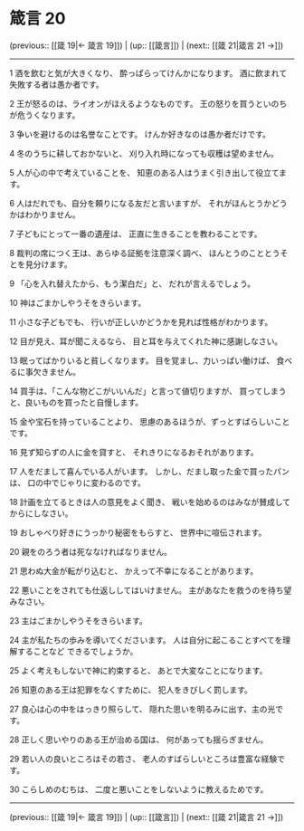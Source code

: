 # 箴言 20

(previous:: [[箴 19|← 箴言 19]]) | (up:: [[箴言]]) | (next:: [[箴 21|箴言 21 →]])

***


1 酒を飲むと気が大きくなり、 酔っぱらってけんかになります。 酒に飲まれて失敗する者は愚か者です。 

2 王が怒るのは、ライオンがほえるようなものです。 王の怒りを買うといのちが危うくなります。 

3 争いを避けるのは名誉なことです。 けんか好きなのは愚か者だけです。 

4 冬のうちに耕しておかないと、 刈り入れ時になっても収穫は望めません。 

5 人が心の中で考えていることを、 知恵のある人はうまく引き出して役立てます。 

6 人はだれでも、自分を頼りになる友だと言いますが、 それがほんとうかどうかはわかりません。 

7 子どもにとって一番の遺産は、 正直に生きることを教わることです。 

8 裁判の席につく王は、あらゆる証拠を注意深く調べ、 ほんとうのこととうそとを見分けます。 

9 「心を入れ替えたから、もう潔白だ」と、 だれが言えるでしょう。 

10 神はごまかしやうそをきらいます。 

11 小さな子どもでも、 行いが正しいかどうかを見れば性格がわかります。 

12 目が見え、耳が聞こえるなら、 目と耳を与えてくれた神に感謝しなさい。 

13 眠ってばかりいると貧しくなります。 目を覚まし、力いっぱい働けば、 食べるに事欠きません。 

14 買手は、「こんな物どこがいいんだ」と言って値切りますが、 買ってしまうと、良いものを買ったと自慢します。 

15 金や宝石を持っていることより、 思慮のあるほうが、ずっとすばらしいことです。 

16 見ず知らずの人に金を貸すと、 それきりになるおそれがあります。 

17 人をだまして喜んでいる人がいます。 しかし、だまし取った金で買ったパンは、 口の中でじゃりに変わるのです。 

18 計画を立てるときは人の意見をよく聞き、 戦いを始めるのはみなが賛成してからにしなさい。 

19 おしゃべり好きにうっかり秘密をもらすと、 世界中に喧伝されます。 

20 親をのろう者は死ななければなりません。 

21 思わぬ大金が転がり込むと、 かえって不幸になることがあります。 

22 悪いことをされても仕返ししてはいけません。 主があなたを救うのを待ち望みなさい。 

23 主はごまかしやうそをきらいます。 

24 主が私たちの歩みを導いてくださいます。 人は自分に起こることすべてを理解することなど できるでしょうか。 

25 よく考えもしないで神に約束すると、 あとで大変なことになります。 

26 知恵のある王は犯罪をなくすために、 犯人をきびしく罰します。 

27 良心は心の中をはっきり照らして、 隠れた思いを明るみに出す、主の光です。 

28 正しく思いやりのある王が治める国は、 何があっても揺らぎません。 

29 若い人の良いところはその若さ、 老人のすばらしいところは豊富な経験です。 

30 こらしめのむちは、 二度と悪いことをしないように教えるためです。

***

(previous:: [[箴 19|← 箴言 19]]) | (up:: [[箴言]]) | (next:: [[箴 21|箴言 21 →]])
